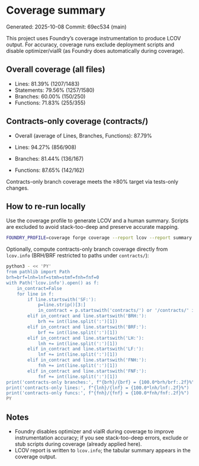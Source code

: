 # Coverage summary

Generated: 2025-10-08
Commit: 69ec534 (main)

This project uses Foundry’s coverage instrumentation to produce LCOV output. For accuracy, coverage runs exclude deployment scripts and disable optimizer/viaIR (as Foundry does automatically during coverage).

## Overall coverage (all files)

- Lines: 81.39% (1207/1483)
- Statements: 79.56% (1257/1580)
- Branches: 60.00% (150/250)
- Functions: 71.83% (255/355)

## Contracts-only coverage (contracts/)

- Overall (average of Lines, Branches, Functions): 87.79%

- Lines: 94.27% (856/908)
- Branches: 81.44% (136/167)
- Functions: 87.65% (142/162)

Contracts-only branch coverage meets the ≥80% target via tests-only changes.

## How to re-run locally

Use the coverage profile to generate LCOV and a human summary. Scripts are excluded to avoid stack-too-deep and preserve accurate mapping.

```bash
FOUNDRY_PROFILE=coverage forge coverage --report lcov --report summary
```

Optionally, compute contracts-only branch coverage directly from `lcov.info` (BRH/BRF restricted to paths under `contracts/`):

```bash
python3 - << 'PY'
from pathlib import Path
brh=brf=lnh=lnf=stmh=stmf=fnh=fnf=0
with Path('lcov.info').open() as f:
    in_contract=False
    for line in f:
        if line.startswith('SF:'):
            p=line.strip()[3:]
            in_contract = p.startswith('contracts/') or '/contracts/' in p
        elif in_contract and line.startswith('BRH:'):
            brh += int(line.split(':')[1])
        elif in_contract and line.startswith('BRF:'):
            brf += int(line.split(':')[1])
        elif in_contract and line.startswith('LH:'):
            lnh += int(line.split(':')[1])
        elif in_contract and line.startswith('LF:'):
            lnf += int(line.split(':')[1])
        elif in_contract and line.startswith('FNH:'):
            fnh += int(line.split(':')[1])
        elif in_contract and line.startswith('FNF:'):
            fnf += int(line.split(':')[1])
print('contracts-only branches:', f"{brh}/{brf} = {100.0*brh/brf:.2f}%")
print('contracts-only lines:', f"{lnh}/{lnf} = {100.0*lnh/lnf:.2f}%")
print('contracts-only funcs:', f"{fnh}/{fnf} = {100.0*fnh/fnf:.2f}%")
PY
```

## Notes

- Foundry disables optimizer and viaIR during coverage to improve instrumentation accuracy;
  if you see stack-too-deep errors, exclude or stub scripts during coverage (already applied here).
- LCOV report is written to `lcov.info`; the tabular summary appears in the coverage output.
